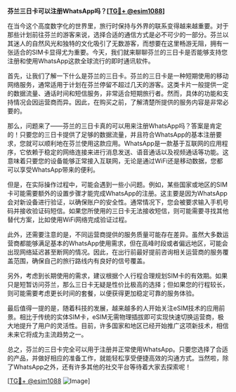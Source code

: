 **芬兰三日卡可以注册WhatsApp吗？[[TG💪+ @esim1088](https://t.me/s/esim1088)]**

在当今这个高度数字化的世界里，旅行时保持与外界的联系变得越来越重要。对于那些计划前往芬兰的游客来说，选择合适的通信方式是必不可少的一部分。芬兰以其迷人的自然风光和独特的文化吸引了无数游客，而想要在这里畅游无阻，拥有一张适合的SIM卡显得尤为重要。今天，我们就来聊聊芬兰的三日卡是否能够支持您注册和使用WhatsApp这款全球流行的即时通讯软件。

首先，让我们了解一下什么是芬兰的三日卡。芬兰的三日卡是一种短期使用的移动网络服务，通常适用于计划在芬兰停留不超过几天的游客。这类卡片一般提供一定的数据流量、通话时间和短信服务，非常适合短期旅行者。然而，具体的功能和支持情况会因运营商而异。因此，在购买之前，了解清楚所提供的服务内容是非常必要的。

那么，问题来了——芬兰的三日卡真的可以用来注册WhatsApp吗？答案是肯定的！只要您的三日卡提供了足够的数据流量，并且符合WhatsApp的基本注册要求，您就可以顺利地在芬兰使用这款应用。WhatsApp是一款基于互联网的应用程序，它依赖于稳定的网络连接来进行消息发送、语音通话以及视频通话等功能。这意味着只要您的设备能够正常接入互联网，无论是通过WiFi还是移动数据，您都可以享受WhatsApp带来的便利。

但是，在实际操作过程中，可能会遇到一些小问题。例如，某些国家或地区的SIM卡可能需要额外的设置步骤才能完成WhatsApp的注册。这主要是因为WhatsApp会对新设备进行验证，以确保账户的安全性。通常情况下，您会被要求输入手机号码并接收验证码短信。如果您所使用的三日卡无法接收短信，则可能需要寻找其他替代方案，比如使用WiFi网络完成验证过程。

此外，还需要注意的是，不同运营商提供的服务质量可能存在差异。虽然大多数运营商都能够满足基本的WhatsApp使用需求，但在高峰时段或者偏远地区，可能会出现网络延迟甚至断网的情况。因此，在出行前最好提前咨询相关运营商的服务覆盖范围，确保自己的旅行路线内有良好的信号覆盖。

另外，考虑到长期使用的需求，建议根据个人行程合理规划SIM卡的有效期。如果只是短暂访问芬兰，那么三日卡无疑是性价比极高的选择；但如果您的行程较长，则可能需要考虑更长时间的套餐，以便获得更加稳定可靠的服务体验。

最后值得一提的是，随着科技的发展，越来越多的人开始关注eSIM技术的应用前景。相比于传统的实体SIM卡，eSIM无需物理插拔即可实现快速切换运营商，极大地提升了用户的灵活性。目前，许多国家和地区已经开始推广这项新技术，相信未来它将成为主流趋势之一。

总之，芬兰的三日卡完全可以用于注册并正常使用WhatsApp。只要您选择了合适的产品，并做好相应的准备工作，就能轻松享受便捷高效的沟通方式。当然啦，除了WhatsApp之外，还有许多其他的社交平台等待着大家去探索呢！

[[TG💪+ @esim1088](https://t.me/s/esim1088) ![Image](https://i.postimg.cc/4NQfJmqS/Snipaste-2025-05-13-00-14-12.png)]